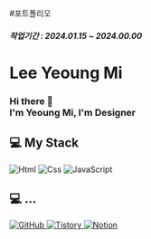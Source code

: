 
#포트폴리오
##### 작업기간 : 2024.01.15 ~ 2024.00.00

# Lee Yeoung Mi
### Hi there 👋 </br> I'm Yeoung Mi, I'm Designer

## 💻 My Stack
<img alt="Html" src ="https://img.shields.io/badge/HTML5-E34F26.svg?&style=for-the-badge&logo=HTML5&logoColor=white"/> 
<img alt="Css" src ="https://img.shields.io/badge/CSS3-1572B6.svg?&style=for-the-badge&logo=CSS3&logoColor=white"/> 
<img alt="JavaScript" src ="https://img.shields.io/badge/JavaScriipt-F7DF1E.svg?&style=for-the-badge&logo=JavaScript&logoColor=black"/> 

## 💻 ...
<a href = "#">
    <img alt="GitHub" src ="https://img.shields.io/badge/GitHub-181717.svg?&style=for-the-badge&logo=GitHub&logoColor=white"/>
</a>
<a href = "https://for-it-study.tistory.com/">
    <img alt="Tistory" src ="https://img.shields.io/badge/Tistory-white.svg?&style=for-the-badge"/>
</a>
<a href = "https://guttural-eyebrow-89d.notion.site/78c2a1e3c5a24171af843e63e5407b33">
    <img alt="Notion" src ="https://img.shields.io/badge/Notion-000000.svg?&style=for-the-badge&logo=Notion&logoColor=white"/>
</a>

<!-- 아이콘 사이트 https://simpleicons.org/ -->
